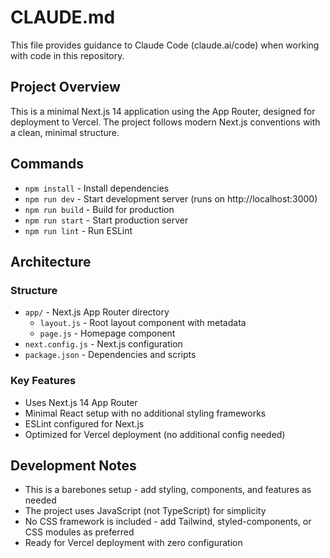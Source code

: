# CLAUDE.md

This file provides guidance to Claude Code (claude.ai/code) when working with code in this repository.

## Project Overview

This is a minimal Next.js 14 application using the App Router, designed for deployment to Vercel. The project follows modern Next.js conventions with a clean, minimal structure.

## Commands

- `npm install` - Install dependencies
- `npm run dev` - Start development server (runs on http://localhost:3000)
- `npm run build` - Build for production
- `npm run start` - Start production server
- `npm run lint` - Run ESLint

## Architecture

### Structure
- `app/` - Next.js App Router directory
  - `layout.js` - Root layout component with metadata
  - `page.js` - Homepage component
- `next.config.js` - Next.js configuration
- `package.json` - Dependencies and scripts

### Key Features
- Uses Next.js 14 App Router
- Minimal React setup with no additional styling frameworks
- ESLint configured for Next.js
- Optimized for Vercel deployment (no additional config needed)

## Development Notes

- This is a barebones setup - add styling, components, and features as needed
- The project uses JavaScript (not TypeScript) for simplicity
- No CSS framework is included - add Tailwind, styled-components, or CSS modules as preferred
- Ready for Vercel deployment with zero configuration